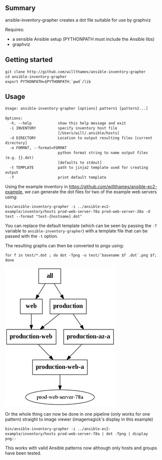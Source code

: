 ## Summary
ansible-inventory-grapher creates a dot file suitable for use by
graphviz

Requires:
* a sensible Ansible setup (PYTHONPATH must include the Ansible libs)
* graphviz

## Getting started
```
git clone http://github.com/willthames/ansible-inventory-grapher
cd ansible-inventory-grapher
export PYTHONPATH=$PYTHONPATH:`pwd`/lib
```

## Usage
```
Usage: ansible-inventory-grapher [options] pattern1 [pattern2...]

Options:
  -h, --help            show this help message and exit
  -i INVENTORY          specify inventory host file
                        [/Users/will/.ansible/hosts]
  -d DIRECTORY          Location to output resulting files [current directory]
  -o FORMAT, --format=FORMAT
                        python format string to name output files (e.g. {}.dot) 
                        [defaults to stdout]
  -t TEMPLATE           path to jinja2 template used for creating output
  -T                    print default template
```

Using the example inventory in https://github.com/willthames/ansible-ec2-example,
we can generate the dot files for two of the example web servers using:
```
bin/ansible-inventory-grapher -i ../ansible-ec2-example/inventory/hosts prod-web-server-78a prod-web-server-28a -d test --format "test-{hostname}.dot"
```

You can replace the default template (which can be seen by passing the `-T` variable to `ansible-inventory-grapher`) with a template file that can be
passed with the `-t` option.

The resulting graphs can then be converted to pngs using:
```
for f in test/*.dot ; do dot -Tpng -o test/`basename $f .dot`.png $f; done
```
![Resulting image for prod-web-server-78a](test/test-prod-web-server-78a.png)

Or the whole thing can now be done in one pipeline (only works for one pattern) 
straight to image viewer (imagemagick's display in this example)
```
bin/ansible-inventory-grapher -i ../ansible-ec2-example/inventory/hosts prod-web-server-78a | dot -Tpng | display png:-
```

This works with valid Ansible patterns now although only hosts and groups have been tested.
